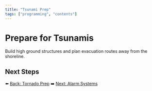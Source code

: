 ```yaml
---
title: "Tsunami Prep"
tags: ["programming", "contents"]
---
```

# Prepare for Tsunamis

Build high ground structures and plan evacuation routes away from the shoreline.

## Next Steps

⬅️ [Back: Tornado Prep](/sustainability_lab/Day-2/01_tornado)
➡️ [Next: Alarm Systems](/sustainability_lab/Day-2/05_alarm_system)